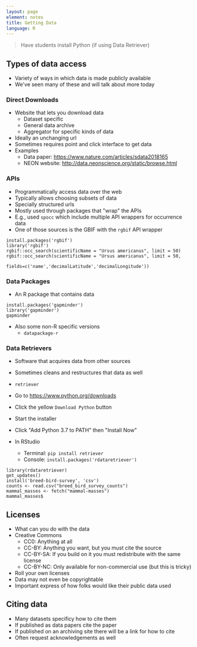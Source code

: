 ```yaml
---
layout: page
element: notes
title: Getting Data
language: R
--- 
```


> Have students install Python (if using Data Retriever)

## Types of data access

* Variety of ways in which data is made publicly available
* We've seen many of these and will talk about more today

### Direct Downloads

* Website that lets you download data
    * Dataset specific
    * General data archive
    * Aggregator for specific kinds of data
* Ideally an unchanging url
* Sometimes requires point and click interface to get data
* Examples
    * Data paper: https://www.nature.com/articles/sdata2018165
    * NEON website: http://data.neonscience.org/static/browse.html 

### APIs

* Programmatically access data over the web
* Typically allows choosing subsets of data
* Specially structured urls
* Mostly used through packages that "wrap" the APIs
* E.g., used `spocc` which include multiple API wrappers for occurrence data
* One of those sources is the GBIF with the `rgbif` API wrapper

```
install.packages('rgbif')
library('rgbif')
rgbif::occ_search(scientificName = "Ursus americanus", limit = 50)
rgbif::occ_search(scientificName = "Ursus americanus", limit = 50,
                  fields=c('name','decimalLatitude','decimalLongitude'))
```

### Data Packages

* An R package that contains data

```
install.packages('gapminder')
library('gapminder')
gapminder
```

* Also some non-R specific versions
    * `datapackage-r`

### Data Retrievers

* Software that acquires data from other sources
* Sometimes cleans and restructures that data as well
* `retriever`

* Go to https://www.python.org/downloads
* Click the yellow `Download Python` button
* Start the installer
* Click "Add Python 3.7 to PATH" then "Install Now"

* In RStudio
    * Terminal: `pip install retriever`
    * Console: `install.packages('rdataretriever')`

```
library(rdataretriever)
get_updates()
install('breed-bird-survey', 'csv')
counts <- read.csv("breed_bird_survey_counts")
mammal_masses <- fetch("mammal-masses")
mammal_masses$
```

## Licenses

* What can you do with the data
* Creative Commons
    * CC0:  Anything at all
    * CC-BY: Anything you want, but you must cite the source
    * CC-BY-SA: If you build on it you must redistribute with the same license
    * CC-BY-NC: Only available for non-commercial use (but this is tricky)
* Roll your own licenses
* Data may not even be copyrightable
* Important express of how folks would like their public data used


## Citing data

* Many datasets specificy how to cite them
* If published as data papers cite the paper
* If published on an archiving site there will be a link for how to cite
* Often request acknowledgements as well
